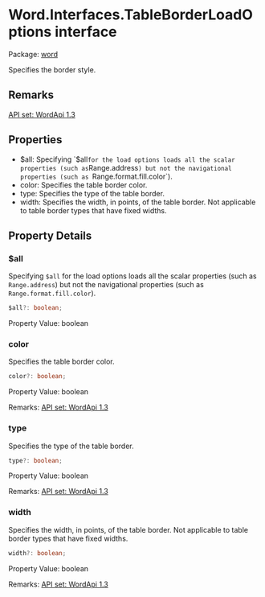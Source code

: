 # Word.Interfaces.TableBorderLoadOptions interface

Package: [word](/en-us/javascript/api/word)

Specifies the border style.

## Remarks

[API set: WordApi 1.3](/en-us/javascript/api/requirement-sets/word/word-api-requirement-sets)

## Properties

- $all: Specifying `$all` for the load options loads all the scalar properties (such as `Range.address`) but not the navigational properties (such as `Range.format.fill.color`).
- color: Specifies the table border color.
- type: Specifies the type of the table border.
- width: Specifies the width, in points, of the table border. Not applicable to table border types that have fixed widths.

## Property Details

### $all

Specifying `$all` for the load options loads all the scalar properties (such as `Range.address`) but not the navigational properties (such as `Range.format.fill.color`).

```typescript
$all?: boolean;
```

Property Value: boolean

### color

Specifies the table border color.

```typescript
color?: boolean;
```

Property Value: boolean

Remarks: [API set: WordApi 1.3](/en-us/javascript/api/requirement-sets/word/word-api-requirement-sets)

### type

Specifies the type of the table border.

```typescript
type?: boolean;
```

Property Value: boolean

Remarks: [API set: WordApi 1.3](/en-us/javascript/api/requirement-sets/word/word-api-requirement-sets)

### width

Specifies the width, in points, of the table border. Not applicable to table border types that have fixed widths.

```typescript
width?: boolean;
```

Property Value: boolean

Remarks: [API set: WordApi 1.3](/en-us/javascript/api/requirement-sets/word/word-api-requirement-sets)